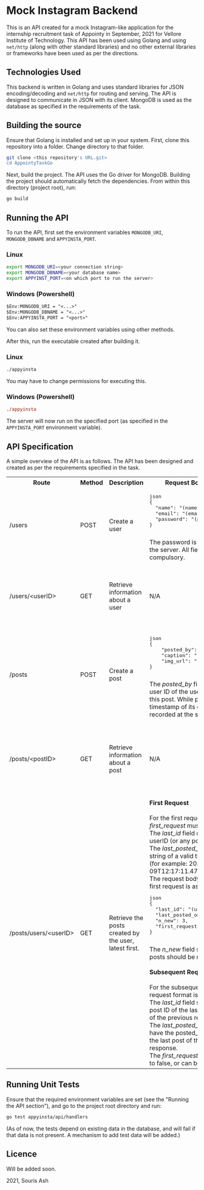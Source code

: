# Mock Instagram Backend

This is an API created for a mock Instagram-like application for the internship recruitment task of Appointy in September, 2021 for Vellore Institute of Technology.
This API has been used using Golang and using `net/http` (along with other standard libraries) and no other external libraries or frameworks have been used as per the directions.

## Technologies Used

This backend is written in Golang and uses standard libraries for JSON encoding/decoding and `net/http` for routing and serving. The API is designed to communicate in JSON with its client.
MongoDB is used as the database as specified in the requirements of the task.

## Building the source
Ensure that Golang is installed and set up in your system.
First, clone this repository into a folder. Change directory to that folder.

```sh
git clone <this repository's URL.git>
cd AppointyTaskGo
```

Next, build the project. The API uses the Go driver for MongoDB. Building the project should automatically fetch the dependencies.
From within this directory (project root), run:

```sh
go build
```

## Running the API

To run the API, first set the environment variables `MONGODB_URI`, `MONGODB_DBNAME` and `APPYINSTA_PORT`.

### Linux

```sh
export MONGODB_URI=<your connection string>
export MONGODB_DBNAME=<your database name>
export APPYINST_PORT=<on which port to run the server>
```

### Windows (Powershell)
```ps
$Env:MONGODB_URI = "<...>"
$Env:MONGODB_DBNAME = "<...>"
$Env:APPYINSTA_PORT = "<port>"
```

You can also set these environment variables using other methods.

After this, run the executable created after building it.

### Linux
```sh
./appyinsta
```
You may have to change permissions for executing this.

### Windows (Powershell)
```ps
./appyinsta
```

The server will now run on the specified port (as specified in the `APPYINSTA_PORT` environment variable).

## API Specification

A simple overview of the API is as follows. The API has been designed and created as per the requirements specified in the task.


<table>
  <tr>
    <th>Route</th>
    <th>Method</th>
    <th>Description</th>
    <th>Request Body (Sample)</th>
    <th>Response Body</th>
  </tr>
  
  <tr>
    <td>/users</td>
    <td>POST</td>
    <td>Create a user</td>
    <td>
      <pre>
json
{
  "name": "(name)",
  "email": "(email)",
  "password": "(password)"
}
      </pre>
      The password is hashed again at the server. All fields are compulsory. <br/>
    </td>
    <td>
    <pre>
json
{
  "id": "(user ID)"
}
    </pre>
      The user ID (MongoDB object ID) of the new user is returned after user creation.
    </td>
  </tr>
  <tr>
    <td>/users/&lt;userID&gt;</td>
    <td>GET</td>
    <td>Retrieve information about a user</td>
    <td>N/A</td>
    <td><pre>
json
{
  "id": "(user ID)",
  "name": "(name)",
  "email": "(email)",
}
      </pre>
      The <i>id</i> field has the same user ID as specified in the URL.
    </td>
  </tr>
  <tr>
    <td>/posts</td>
    <td>POST</td>
    <td>Create a post</td>
    <td>
    <pre>
json
{
    "posted_by": "(user ID )",
    "caption": "(caption)",
    "img_url": "(image URL)"
}
    </pre>
      The <i>posted_by</i> field contains the user ID of the user who created this post.
      While post creation, the timestamp of its creation is recorded at the server.
    </td>
    <td>
    <pre>
json
{
  "id": "(post ID)"
}
    </pre>
      The post ID (MongoDB object ID) of the new post is returned after post creation.
    </td>
  </tr>
  <tr>
    <td>/posts/&lt;postID&gt;</td>
    <td>GET</td>
    <td>Retrieve information about a post</td>
    <td>N/A</td>
    <td>
    <pre>
json
{
  "id": "(post ID)",
  "posted_by": "(user ID)",
  "caption": "(caption)",
  "img_url": "(image URL)",
  "posted_on": "(timestamp)"
}
    </pre>
      The <i>id</i> field has the same post ID as specified in the URL.
    </td>
  </tr>
  <tr>
    <td>/posts/users/&lt;userID&gt;</td>
    <td>GET</td>
    <td>Retrieve the posts created by the user, latest first.</td>
    <td>
      <b>First Request</b><br /><br />
      For the first request, the <i>first_request</i> must be set to true. <br />
      The <i>last_id</i> field can be set as the userID (or any post ID). <br />
      The <i>last_posted_on</i> should be any string of a valid timestamp format (for example: 
      2021-10-09T12:17:11.478Z). <br />
      The request body format for the first request is as follows:
      <pre>
json
{
  "last_id": "(user ID)",
  "last_posted_on": "(timestamp)",
  "n_new": 3,
  "first_request": true
}
    </pre>
      The <i>n_new</i> field sets how many posts should be retrieved.
      <br /><br />
      <b>Subsequent Requests</b><br /><br />
       For the subsequent requests, the request format is similar.<br />
       The <i>last_id</i> field should have the post ID of the last post <br />
       of the previous response. <br />
       The <i>last_posted_on</i> field should have the posted_on timestamp of <br />
       the last post of the previous response. <br />
       The <i>first_request</i> field must be set to false, or can be omitted.
    </td>
    <td>
     <pre>
json
[
    {
        "id": "(post ID)",
        "posted_by": "(user ID)",
        "caption": "(caption)",
        "img_url": "(image URL)",
        "posted_on": "(timestamp)"
    },
    ...
    {
        "id": "(post ID)",
        "posted_by": "(user ID)",
        "caption": "(caption)",
        "img_url": "(image URL)",
        "posted_on": "(timestamp)"
    }
]
    </pre>
      This array will contain maximum <i>n_new</i> number of posts (as specified in the request body).
      The posts are returned in the most recent first order.
    </td>
  </tr>
    
</table>


## Running Unit Tests

Ensure that the required environment variables are set (see the "Running the API section"), and go to the project root directory and run:

```sh
go test appyinsta/api/handlers
```

(As of now, the tests depend on existing data in the database, and will fail if that data is not present. A mechanism to add test data will be added.)

## Licence

Will be added soon.



2021, Souris Ash
